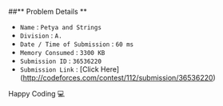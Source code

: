 ##** Problem Details **
 
- `Name`                      : `Petya and Strings`
- `Division`                  : `A.`
- `Date / Time of Submission` : `60 ms`
- `Memory Consumed`           : `3300 KB`
- `Submission ID`             : `36536220`
- `Submission Link`           : [Click Here] (http://codeforces.com/contest/112/submission/36536220)

Happy Coding  :computer: